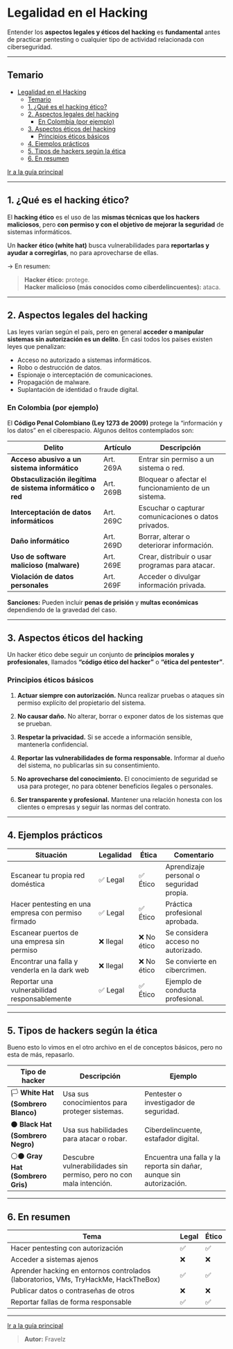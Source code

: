 # Legalidad en el Hacking

Entender los **aspectos legales y éticos del hacking** es **fundamental** antes de practicar pentesting o cualquier tipo de actividad relacionada con ciberseguridad.

---

## Temario

- [Legalidad en el Hacking](#legalidad-en-el-hacking)
  - [Temario](#temario)
  - [1. ¿Qué es el hacking ético?](#1-qué-es-el-hacking-ético)
  - [2. Aspectos legales del hacking](#2-aspectos-legales-del-hacking)
    - [En Colombia (por ejemplo)](#en-colombia-por-ejemplo)
  - [3. Aspectos éticos del hacking](#3-aspectos-éticos-del-hacking)
    - [Principios éticos básicos](#principios-éticos-básicos)
  - [4. Ejemplos prácticos](#4-ejemplos-prácticos)
  - [5. Tipos de hackers según la ética](#5-tipos-de-hackers-según-la-ética)
  - [6. En resumen](#6-en-resumen)

[Ir a la guía principal](./../readme.md#0-conceptos-básicos)

---

## 1. ¿Qué es el hacking ético?

El **hacking ético** es el uso de las **mismas técnicas que los hackers maliciosos**, pero **con permiso y con el objetivo de mejorar la seguridad** de sistemas informáticos.

Un **hacker ético (white hat)** busca vulnerabilidades para **reportarlas y ayudar a corregirlas**, no para aprovecharse de ellas.

→ En resumen:

> **Hacker ético:** protege.  
> **Hacker malicioso (más conocidos como ciberdelincuentes):** ataca.

---

## 2. Aspectos legales del hacking

Las leyes varían según el país, pero en general **acceder o manipular sistemas sin autorización es un delito**. En casi todos los países existen leyes que penalizan:

* Acceso no autorizado a sistemas informáticos.
* Robo o destrucción de datos.
* Espionaje o interceptación de comunicaciones.
* Propagación de malware.
* Suplantación de identidad o fraude digital.

### En Colombia (por ejemplo)

El **Código Penal Colombiano (Ley 1273 de 2009)** protege la “información y los datos” en el ciberespacio.
Algunos delitos contemplados son:

| Delito                                                     | Artículo  | Descripción                                          |
| ---------------------------------------------------------- | --------- | ---------------------------------------------------- |
| **Acceso abusivo a un sistema informático**                | Art. 269A | Entrar sin permiso a un sistema o red.               |
| **Obstaculización ilegítima de sistema informático o red** | Art. 269B | Bloquear o afectar el funcionamiento de un sistema.  |
| **Interceptación de datos informáticos**                   | Art. 269C | Escuchar o capturar comunicaciones o datos privados. |
| **Daño informático**                                       | Art. 269D | Borrar, alterar o deteriorar información.            |
| **Uso de software malicioso (malware)**                    | Art. 269E | Crear, distribuir o usar programas para atacar.      |
| **Violación de datos personales**                          | Art. 269F | Acceder o divulgar información privada.              |

**Sanciones:** Pueden incluir **penas de prisión** y **multas económicas** dependiendo de la gravedad del caso.

---

## 3. Aspectos éticos del hacking

Un hacker ético debe seguir un conjunto de **principios morales y profesionales**, llamados **“código ético del hacker”** o **“ética del pentester”**.

### Principios éticos básicos

1. **Actuar siempre con autorización.**
   Nunca realizar pruebas o ataques sin permiso explícito del propietario del sistema.

2. **No causar daño.**
   No alterar, borrar o exponer datos de los sistemas que se prueban.

3. **Respetar la privacidad.**
   Si se accede a información sensible, mantenerla confidencial.

4. **Reportar las vulnerabilidades de forma responsable.**
   Informar al dueño del sistema, no publicarlas sin su consentimiento.

5. **No aprovecharse del conocimiento.**
   El conocimiento de seguridad se usa para proteger, no para obtener beneficios ilegales o personales.

6. **Ser transparente y profesional.**
   Mantener una relación honesta con los clientes o empresas y seguir las normas del contrato.

---

## 4. Ejemplos prácticos

| Situación                                           | Legalidad | Ética      | Comentario                               |
| --------------------------------------------------- | --------- | ---------- | ---------------------------------------- |
| Escanear tu propia red doméstica                    | ✅ Legal   | ✅ Ético    | Aprendizaje personal o seguridad propia. |
| Hacer pentesting en una empresa con permiso firmado | ✅ Legal   | ✅ Ético    | Práctica profesional aprobada.           |
| Escanear puertos de una empresa sin permiso         | ❌ Ilegal  | ❌ No ético | Se considera acceso no autorizado.       |
| Encontrar una falla y venderla en la dark web       | ❌ Ilegal  | ❌ No ético | Se convierte en cibercrimen.             |
| Reportar una vulnerabilidad responsablemente        | ✅ Legal   | ✅ Ético    | Ejemplo de conducta profesional.         |

---

## 5. Tipos de hackers según la ética

Bueno esto lo vimos en el otro archivo en el de conceptos básicos, pero no esta de más, repasarlo.

| Tipo de hacker                    | Descripción                                                        | Ejemplo                                                              |
| --------------------------------- | ------------------------------------------------------------------ | -------------------------------------------------------------------- |
| 🏳️ **White Hat (Sombrero Blanco)** | Usa sus conocimientos para proteger sistemas.                      | Pentester o investigador de seguridad.                               |
| ⚫ **Black Hat (Sombrero Negro)**  | Usa sus habilidades para atacar o robar.                           | Ciberdelincuente, estafador digital.                                 |
| ⚪⚫ **Gray Hat (Sombrero Gris)**   | Descubre vulnerabilidades sin permiso, pero no con mala intención. | Encuentra una falla y la reporta sin dañar, aunque sin autorización. |

---

## 6. En resumen

| Tema                                                                                | Legal | Ético |
| ----------------------------------------------------------------------------------- | ----- | ----- |
| Hacer pentesting con autorización                                                   | ✅     | ✅     |
| Acceder a sistemas ajenos                                                           | ❌     | ❌     |
| Aprender hacking en entornos controlados (laboratorios, VMs, TryHackMe, HackTheBox) | ✅     | ✅     |
| Publicar datos o contraseñas de otros                                               | ❌     | ❌     |
| Reportar fallas de forma responsable                                                | ✅     | ✅     |

---

[Ir a la guía principal](./../readme.md#0-conceptos-básicos)

> **Autor:** Fravelz
